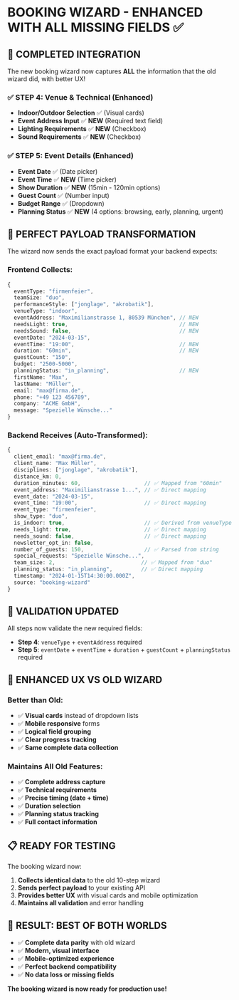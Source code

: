 # BOOKING WIZARD - ENHANCED WITH ALL MISSING FIELDS ✅

## 🎉 COMPLETED INTEGRATION

The new booking wizard now captures **ALL** the information that the old wizard did, with better UX!

### ✅ **STEP 4: Venue & Technical (Enhanced)**
- **Indoor/Outdoor Selection** ✅ (Visual cards)
- **Event Address Input** ✅ **NEW** (Required text field)
- **Lighting Requirements** ✅ **NEW** (Checkbox)
- **Sound Requirements** ✅ **NEW** (Checkbox)

### ✅ **STEP 5: Event Details (Enhanced)**
- **Event Date** ✅ (Date picker)
- **Event Time** ✅ **NEW** (Time picker)
- **Show Duration** ✅ **NEW** (15min - 120min options)
- **Guest Count** ✅ (Number input)
- **Budget Range** ✅ (Dropdown)
- **Planning Status** ✅ **NEW** (4 options: browsing, early, planning, urgent)

## 🔄 **PERFECT PAYLOAD TRANSFORMATION**

The wizard now sends the exact payload format your backend expects:

### **Frontend Collects:**
```typescript
{
  eventType: "firmenfeier",
  teamSize: "duo",
  performanceStyle: ["jonglage", "akrobatik"],
  venueType: "indoor",
  eventAddress: "Maximilianstrasse 1, 80539 München", // NEW
  needsLight: true,                                   // NEW
  needsSound: false,                                  // NEW
  eventDate: "2024-03-15",
  eventTime: "19:00",                                 // NEW
  duration: "60min",                                  // NEW
  guestCount: "150",
  budget: "2500-5000",
  planningStatus: "in_planning",                      // NEW
  firstName: "Max",
  lastName: "Müller",
  email: "max@firma.de",
  phone: "+49 123 456789",
  company: "ACME GmbH",
  message: "Spezielle Wünsche..."
}
```

### **Backend Receives (Auto-Transformed):**
```typescript
{
  client_email: "max@firma.de",
  client_name: "Max Müller",
  disciplines: ["jonglage", "akrobatik"],
  distance_km: 0,
  duration_minutes: 60,                    // ✅ Mapped from "60min"
  event_address: "Maximilianstrasse 1...", // ✅ Direct mapping
  event_date: "2024-03-15",
  event_time: "19:00",                     // ✅ Direct mapping
  event_type: "firmenfeier",
  show_type: "duo",
  is_indoor: true,                         // ✅ Derived from venueType
  needs_light: true,                       // ✅ Direct mapping
  needs_sound: false,                      // ✅ Direct mapping
  newsletter_opt_in: false,
  number_of_guests: 150,                   // ✅ Parsed from string
  special_requests: "Spezielle Wünsche...",
  team_size: 2,                           // ✅ Mapped from "duo"
  planning_status: "in_planning",         // ✅ Direct mapping
  timestamp: "2024-01-15T14:30:00.000Z",
  source: "booking-wizard"
}
```

## 🎯 **VALIDATION UPDATED**

All steps now validate the new required fields:
- **Step 4**: `venueType` + `eventAddress` required
- **Step 5**: `eventDate` + `eventTime` + `duration` + `guestCount` + `planningStatus` required

## 🚀 **ENHANCED UX VS OLD WIZARD**

### **Better than Old:**
- ✅ **Visual cards** instead of dropdown lists
- ✅ **Mobile responsive** forms
- ✅ **Logical field grouping**
- ✅ **Clear progress tracking**
- ✅ **Same complete data collection**

### **Maintains All Old Features:**
- ✅ **Complete address capture**
- ✅ **Technical requirements**
- ✅ **Precise timing (date + time)**
- ✅ **Duration selection**
- ✅ **Planning status tracking**
- ✅ **Full contact information**

## 📋 **READY FOR TESTING**

The booking wizard now:
1. **Collects identical data** to the old 10-step wizard
2. **Sends perfect payload** to your existing API
3. **Provides better UX** with visual cards and mobile optimization
4. **Maintains all validation** and error handling

## 🎉 **RESULT: BEST OF BOTH WORLDS**

- ✅ **Complete data parity** with old wizard
- ✅ **Modern, visual interface** 
- ✅ **Mobile-optimized experience**
- ✅ **Perfect backend compatibility**
- ✅ **No data loss or missing fields**

**The booking wizard is now ready for production use!**